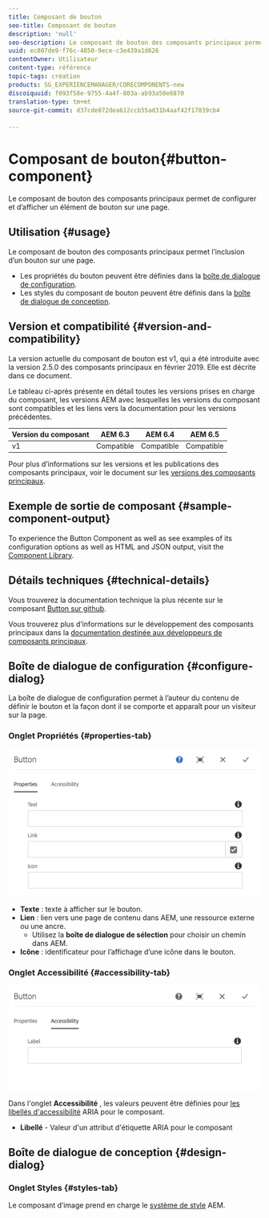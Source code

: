 ```yaml
---
title: Composant de bouton
seo-title: Composant de bouton
description: 'null'
seo-description: Le composant de bouton des composants principaux permet de créer et d’afficher un bouton.
uuid: ec807de9-f76c-4850-9ece-c3e439a1d626
contentOwner: Utilisateur
content-type: référence
topic-tags: création
products: SG_EXPERIENCEMANAGER/CORECOMPONENTS-new
discoiquuid: f093f58e-9755-4a4f-803a-ab93a50e6870
translation-type: tm+mt
source-git-commit: d37cde072dea612ccb55ad31b4aaf42f17839cb4

---
```



# Composant de bouton{#button-component}

Le composant de bouton des composants principaux permet de configurer et d’afficher un élément de bouton sur une page.

## Utilisation {#usage}

Le composant de bouton des composants principaux permet l’inclusion d’un bouton sur une page.

* Les propriétés du bouton peuvent être définies dans la [boîte de dialogue de configuration](#configure-dialog).
* Les styles du composant de bouton peuvent être définis dans la [boîte de dialogue de conception](#design-dialog).

## Version et compatibilité {#version-and-compatibility}

La version actuelle du composant de bouton est v1, qui a été introduite avec la version 2.5.0 des composants principaux en février 2019. Elle est décrite dans ce document.

Le tableau ci-après présente en détail toutes les versions prises en charge du composant, les versions AEM avec lesquelles les versions du composant sont compatibles et les liens vers la documentation pour les versions précédentes.

| Version du composant | AEM 6.3 | AEM 6.4 | AEM 6.5 |
|--- |--- |--- |---|
| v1 | Compatible | Compatible | Compatible |

Pour plus d’informations sur les versions et les publications des composants principaux, voir le document sur les [versions des composants principaux](versions.md).

## Exemple de sortie de composant {#sample-component-output}

To experience the Button Component as well as see examples of its configuration options as well as HTML and JSON output, visit the [Component Library](http://opensource.adobe.com/aem-core-wcm-components/library/button.html).

## Détails techniques {#technical-details}

Vous trouverez la documentation technique la plus récente sur le composant [Button sur github](https://github.com/adobe/aem-core-wcm-components/tree/master/content/src/content/jcr_root/apps/core/wcm/components/button/v1/button).

Vous trouverez plus d’informations sur le développement des composants principaux dans la [documentation destinée aux développeurs de composants principaux](developing.md).

## Boîte de dialogue de configuration {#configure-dialog}

La boîte de dialogue de configuration permet à l’auteur du contenu de définir le bouton et la façon dont il se comporte et apparaît pour un visiteur sur la page.

### Onglet Propriétés {#properties-tab}

![](assets/screen-shot-2019-08-29-12.19.32.png)

* **Texte** : texte à afficher sur le bouton.
* **Lien** : lien vers une page de contenu dans AEM, une ressource externe ou une ancre.
   * Utilisez la **boîte de dialogue de sélection** pour choisir un chemin dans AEM.
* **Icône** : identificateur pour l’affichage d’une icône dans le bouton.

### Onglet Accessibilité {#accessibility-tab}

![](assets/screen-shot-2019-08-29-12.19.43.png)

Dans l'onglet **Accessibilité** , les valeurs peuvent être définies pour [les libellés d'accessibilité](https://www.w3.org/WAI/standards-guidelines/aria/) ARIA pour le composant.

* **Libellé** - Valeur d'un attribut d'étiquette ARIA pour le composant

## Boîte de dialogue de conception {#design-dialog}

### Onglet Styles {#styles-tab}

Le composant d’image prend en charge le [système de style](authoring.md#component-styling) AEM.
